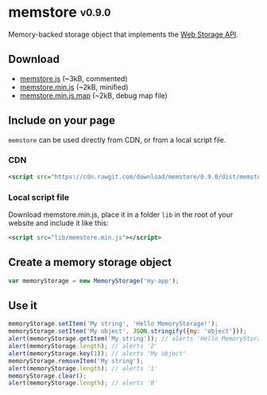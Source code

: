 # memstore <sub><sup>v0.9.0</sup></sub>
Memory-backed storage object that implements the [Web Storage API](http://www.w3.org/TR/webstorage/).

## Download
* [memstore.js](https://cdn.rawgit.com/download/memstore/0.9.0/src/memstore.js) (~3kB, commented)
* [memstore.min.js](https://cdn.rawgit.com/download/memstore/0.9.0/dist/memstore.min.js) (~2kB, minified)
* [memstore.min.js.map](https://cdn.rawgit.com/download/memstore/0.9.0/dist/memstore.min.js.map) (~2kB, debug map file)

## Include on your page
`memstore` can be used directly from CDN, or from a local script file.

### CDN
```xml
<script src="https://cdn.rawgit.com/download/memstore/0.9.0/dist/memstore.min.js"></script>
```

### Local script file
Download memstore.min.js, place it in a folder `lib` in the root of your website and include it like this:
```xml
<script src="lib/memstore.min.js"></script>
```

## Create a memory storage object
```javascript
var memoryStorage = new MemoryStorage('my-app');
```

## Use it
```javascript
memoryStorage.setItem('My string', 'Hello MemoryStorage!');
memoryStorage.setItem('My object', JSON.stringify({my: 'object'}));
alert(memoryStorage.getItem('My string')); // alerts 'Hello MemoryStorage!'
alert(memoryStorage.length); // alerts '2'
alert(memoryStorage.key(1)); // alerts 'My object'
memoryStorage.removeItem('My string');
alert(memoryStorage.length); // alerts '1'
memoryStorage.clear();
alert(memoryStorage.length); // alerts '0'
```


